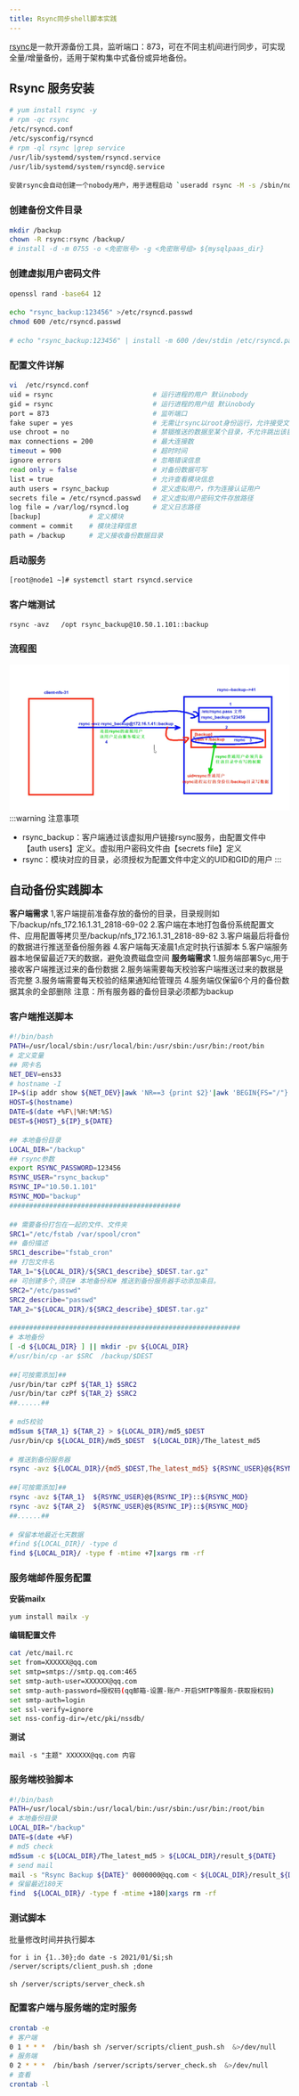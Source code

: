 ```yaml
---
title: Rsync同步shell脚本实践
---
```

[rsync](https://rsync.samba.org/)是一款开源备份工具，监听端口：873，可在不同主机间进行同步，可实现全量/增量备份，适用于架构集中式备份或异地备份。

## Rsync 服务安装

```bash
# yum install rsync -y
# rpm -qc rsync
/etc/rsyncd.conf
/etc/sysconfig/rsyncd
# rpm -ql rsync |grep service
/usr/lib/systemd/system/rsyncd.service
/usr/lib/systemd/system/rsyncd@.service

安装rsync会自动创建一个nobody用户，用于进程启动 `useradd rsync -M -s /sbin/nologin`
```

### 创建备份文件目录

```bash
mkdir /backup
chown -R rsync:rsync /backup/
# install -d -m 0755 -o <免密账号> -g <免密账号组> ${mysqlpaas_dir}
```

### 创建虚拟用户密码文件

```bash
openssl rand -base64 12

echo "rsync_backup:123456" >/etc/rsyncd.passwd
chmod 600 /etc/rsyncd.passwd

# echo "rsync_backup:123456" | install -m 600 /dev/stdin /etc/rsyncd.passwd

```

### 配置文件详解

```bash
vi  /etc/rsyncd.conf
uid = rsync							# 运行进程的用户 默认nobody
gid = rsync							# 运行进程的用户组 默认nobody
port = 873							# 监听端口
fake super = yes					# 无需让rsync以root身份运行，允许接受文件的完整属性
use chroot = no						# 禁锢推送的数据至某个目录，不允许跳出该目录
max connections = 200				# 最大连接数
timeout = 900						# 超时时间
ignore errors						# 忽略错误信息
read only = false					# 对备份数据可写
list = true							# 允许查看模块信息	
auth users = rsync_backup			# 定义虚拟用户，作为连接认证用户
secrets file = /etc/rsyncd.passwd	# 定义虚拟用户密码文件存放路径
log file = /var/log/rsyncd.log		# 定义日志路径
[backup]			# 定义模块
comment = commit	# 模块注释信息
path = /backup		# 定义接收备份数据目录
```

### 启动服务

```bash
[root@node1 ~]# systemctl start rsyncd.service
```

### 客户端测试

```
rsync -avz   /opt rsync_backup@10.50.1.101::backup
```

### 流程图
![1687493780300](image/Rsync同步shell脚本实践/1687493780300.png)
:::warning 注意事项
- rsync_backup：客户端通过该虚拟用户链接rsync服务，由配置文件中【auth users】定义。虚拟用户密码文件由【secrets file】定义
- rsync：模块对应的目录，必须授权为配置文件中定义的UID和GID的用户
:::




## 自动备份实践脚本

**客户端需求**
1,客户端提前准备存放的备份的目录，目录规则如下/backup/nfs_172.16.1.31_2818-69-02
2.客户端在本地打包备份系统配置文件、应用配置等拷贝至/backup/nfs_172.16.1.31_2818-89-82
3.客户端最后将备份的数据进行推送至备份服务器
4.客户端每天凌晨1点定时执行该脚本
5.客户端服务器本地保留最近7天的数据，避免浪费磁盘空间
**服务端需求**
1.服务端部署Syc,用于接收客户端推送过来的备份数据
2.服务端需要每天校验客户端推送过来的数据是否完整
3.服务端需要每天校验的结果通知给管理员
4.服务端仅保留6个月的备份数据其余的全部删除
注意：所有服务器的备份目录必须都为backup

### 客户端推送脚本

```bash
#!/bin/bash
PATH=/usr/local/sbin:/usr/local/bin:/usr/sbin:/usr/bin:/root/bin
# 定义变量
## 网卡名
NET_DEV=ens33
# hostname -I
IP=$(ip addr show ${NET_DEV}|awk 'NR==3 {print $2}'|awk 'BEGIN{FS="/"} {print $1}')
HOST=$(hostname)
DATE=$(date +%F\|%H:%M:%S)
DEST=${HOST}_${IP}_${DATE}

## 本地备份目录
LOCAL_DIR="/backup"
## rsync参数
export RSYNC_PASSWORD=123456
RSYNC_USER="rsync_backup"
RSYNC_IP="10.50.1.101"
RSYNC_MOD="backup"
###########################################

## 需要备份打包在一起的文件、文件夹
SRC1="/etc/fstab /var/spool/cron"
## 备份描述
SRC1_describe="fstab_cron"
## 打包文件名
TAR_1="${LOCAL_DIR}/${SRC1_describe}_$DEST.tar.gz"
## 可创建多个,须在# 本地备份和# 推送到备份服务器手动添加条目。
SRC2="/etc/passwd"
SRC2_describe="passwd"
TAR_2="${LOCAL_DIR}/${SRC2_describe}_$DEST.tar.gz"

##########################################################
# 本地备份
[ -d ${LOCAL_DIR} ] || mkdir -pv ${LOCAL_DIR}
#/usr/bin/cp -ar $SRC  /backup/$DEST

##[可按需添加]##
/usr/bin/tar czPf ${TAR_1} $SRC2
/usr/bin/tar czPf ${TAR_2} $SRC2
##......##

# md5校验
md5sum ${TAR_1} ${TAR_2} > ${LOCAL_DIR}/md5_$DEST
/usr/bin/cp ${LOCAL_DIR}/md5_$DEST  ${LOCAL_DIR}/The_latest_md5

# 推送到备份服务器
rsync -avz ${LOCAL_DIR}/{md5_$DEST,The_latest_md5} ${RSYNC_USER}@${RSYNC_IP}::${RSYNC_MOD}

##[可按需添加]##
rsync -avz ${TAR_1}  ${RSYNC_USER}@${RSYNC_IP}::${RSYNC_MOD}
rsync -avz ${TAR_2}  ${RSYNC_USER}@${RSYNC_IP}::${RSYNC_MOD}
##......##

# 保留本地最近七天数据
#find ${LOCAL_DIR}/ -type d
find ${LOCAL_DIR}/ -type f -mtime +7|xargs rm -rf

```

### 服务端邮件服务配置

**安装mailx**

```bash
yum install mailx -y
```

**编辑配置文件**

```bash
cat /etc/mail.rc
set from=XXXXXX@qq.com
set smtp=smtps://smtp.qq.com:465
set smtp-auth-user=XXXXXX@qq.com
set smtp-auth-password=授权码(qq邮箱-设置-账户-开启SMTP等服务-获取授权码)
set smtp-auth=login
set ssl-verify=ignore
set nss-config-dir=/etc/pki/nssdb/
```

**测试**

```
mail -s "主题" XXXXXX@qq.com 内容
```

### 服务端校验脚本

```bash
#!/bin/bash
PATH=/usr/local/sbin:/usr/local/bin:/usr/sbin:/usr/bin:/root/bin
# 本地备份目录
LOCAL_DIR="/backup"
DATE=$(date +%F)
# md5 check
md5sum -c ${LOCAL_DIR}/The_latest_md5 > ${LOCAL_DIR}/result_${DATE}
# send mail
mail -s "Rsync Backup ${DATE}" 0000000@qq.com < ${LOCAL_DIR}/result_${DATE}
# 保留最近180天
find  ${LOCAL_DIR}/ -type f -mtime +180|xargs rm -rf
```

### 测试脚本

批量修改时间并执行脚本

```
for i in {1..30};do date -s 2021/01/$i;sh /server/scripts/client_push.sh ;done

sh /server/scripts/server_check.sh 
```

### 配置客户端与服务端的定时服务

```bash
crontab -e
# 客户端
0 1 * * *  /bin/bash sh /server/scripts/client_push.sh  &>/dev/null
# 服务端
0 2 * * *  /bin/bash /server/scripts/server_check.sh  &>/dev/null
# 查看
crontab -l
```